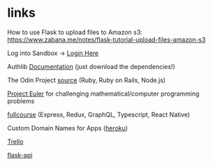 # links

How to use Flask to upload files to Amazon s3: https://www.zabana.me/notes/flask-tutorial-upload-files-amazon-s3

Log into Sandbox -> [Login Here](https://sandbox.braintreegateway.com/login)

Authlib [Documentation](https://docs.authlib.org/en/latest/client/index.html) (just download the dependencies!)

The Odin Project [source](https://www.theodinproject.com/) (Ruby, Ruby on Rails, Node.js)

[Project Euler](https://projecteuler.net/) for challenging mathematical/computer programming problems

[fullcourse](https://fullstackopen.com/en/) (Express, Redux, GraphQL, Typescript, React Native)

Custom Domain Names for Apps ([heroku](https://devcenter.heroku.com/articles/custom-domains#add-a-custom-root-domain))

[Trello](https://trello.com/en)

[flask-api](https://flask-jwt-extended.readthedocs.io/en/latest/basic_usage/)
